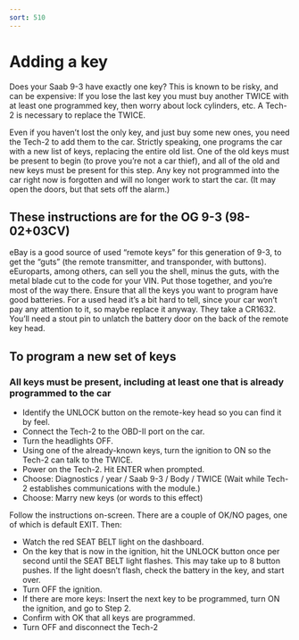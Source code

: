 ```yaml
---
sort: 510
---
```


# Adding a key

Does your Saab 9-3 have exactly one key? This is known to be risky, and can be expensive: If you lose the last key you must buy another TWICE with at least one programmed key, then worry about lock cylinders, etc. A Tech-2 is necessary to replace the TWICE.

Even if you haven’t lost the only key, and just buy some new ones, you need the Tech-2 to add them to the car. Strictly speaking, one programs the car with a new list of keys, replacing the entire old list. One of the old keys must be present to begin (to prove you’re not a car thief), and all of the old and new keys must be present for this step. Any key not programmed into the car right now is forgotten and will no longer work to start the car. (It may open the doors, but that sets off the alarm.)

## These instructions are for the OG 9-3 (98-02+03CV)

eBay is a good source of used “remote keys” for this generation of 9-3, to get the “guts” (the remote transmitter, and transponder, with buttons). eEuroparts, among others, can sell you the shell, minus the guts, with the metal blade cut to the code for your VIN. Put those together, and you’re most of the way there. Ensure that all the keys you want to program have good batteries. For a used head it’s a bit hard to tell, since your car won’t pay any attention to it, so maybe replace it anyway. They take a CR1632. You’ll need a stout pin to unlatch the battery door on the back of the remote key head.

## To program a new set of keys

### All keys must be present, including at least one that is already programmed to the car

- Identify the UNLOCK button on the remote-key head so you can find it by feel.
- Connect the Tech-2 to the OBD-II port on the car.
- Turn the headlights OFF.
- Using one of the already-known keys, turn the ignition to ON so the Tech-2 can talk to the TWICE.
- Power on the Tech-2. Hit ENTER when prompted.
- Choose: Diagnostics / year / Saab 9-3 / Body / TWICE
  (Wait while Tech-2 establishes communications with the module.)
- Choose: Marry new keys (or words to this effect)

Follow the instructions on-screen. There are a couple of OK/NO pages, one of which is default EXIT. Then:

- Watch the red SEAT BELT light on the dashboard.
- On the key that is now in the ignition, hit the UNLOCK button once per second until the SEAT BELT light flashes. This may take up to 8 button pushes. If the light doesn’t flash, check the battery in the key, and start over.
- Turn OFF the ignition.
- If there are more keys: Insert the next key to be programmed, turn ON the ignition, and go to Step 2.
- Confirm with OK that all keys are programmed.
- Turn OFF and disconnect the Tech-2
